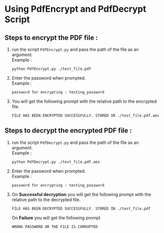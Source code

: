 # Using PdfEncrypt and PdfDecrypt Script

## Steps to encrypt the PDF file :

1. run the script `PdfEncrypt.py` and pass the path of the file as an argument.  
Example :  
    ```
    python PdfEncrypt.py ./test_file.pdf
    ```

2. Enter the password when prompted.  
Example :  
    ```
    password for encrypting : testing_password
    ```
3. You will get the following prompt with the relative path to the encrypted file.
    ```
    FILE HAS BEEN ENCRYPTED SUCCESSFULLY. STORED IN ./test_file.pdf.aes
    ```

## Steps to decrypt the encrypted PDF file : 

1. run the script `PdfDecrypt.py` and pass the path of the file as an argument.  
Example :  
    ```
    python PdfDecrypt.py ./test_file.pdf.aes
    ```

2. Enter the password when prompted.  
Example :  
    ```
    password for encrypting : testing_password
    ```

3. On __Successful decryption__ you will get the following prompt with the relative path to the decrypted file.
    ```
    FILE HAS BEEN DECRYPTED SUCCESSFULLY. STORED IN ./test_file.pdf
    ```
    On __Failure__ you will get the following prompt
    ```
    WRONG PASSWORD OR THE FILE IS CORRUPTED
    ```
